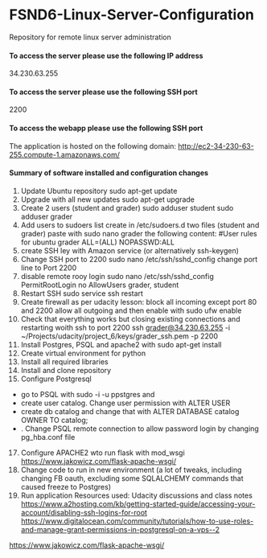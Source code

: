 # FSND6-Linux-Server-Configuration
Repository for remote  linux server administration


#### To access the server please use the following IP address
34.230.63.255
#### To access the server please use the following SSH port
2200
#### To access the webapp please use the following SSH port
The application is hosted on the following domain:
http://ec2-34-230-63-255.compute-1.amazonaws.com/

#### Summary of software installed and configuration changes
1. Update Ubuntu repository 
sudo apt-get update
2. Upgrade with all new updates
sudo apt-get upgrade
3. Create 2 users (student and grader)
sudo adduser student
sudo  adduser grader
4. Add users to sudoers list
create in /etc/sudoers.d two files (student and grader)
paste with sudo nano grader the following content:
\#User rules for ubuntu
grader ALL=(ALL) NOPASSWD:ALL
5. create SSH ley with Amazon service (or alternatively ssh-keygen)
6. Change SSH port to 2200
sudo nano /etc/ssh/sshd_config
change port line to Port 2200
7. disable remote rooy login
sudo nano /etc/ssh/sshd_config
PermitRootLogin no
AllowUsers grader, student
8. Restart SSH
sudo service ssh restart
9. Create firewall
as per udacity lesson: block all incoming except port 80 and 2200
allow all outgoing and then enable with sudo ufw enable
10. Check that everything works but closing existing connections and restarting woith ssh to port 2200
ssh grader@34.230.63.255 -i ~/Projects/udacity/project_6/keys/grader_ssh.pem -p 2200
11. Install Postgres, PSQL and apache2 with sudo apt-get install
12. Create virtual environment for python
13. Install all required libraries
14. Install and clone repository
15. Configure Postgresql
- go to PSQL with sudo -i -u ppstgres and
- create user catalog. Change user permission with ALTER USER
- create db catalog and change that with ALTER DATABASE catalog OWNER TO catalog;
- . Change PSQL remote connection to allow password login by changing pg_hba.conf file
17. Configure APACHE2 wto run flask with mod_wsgi
https://www.jakowicz.com/flask-apache-wsgi/
18. Change code to run in new environment (a lot of tweaks, including changing FB oauth, excluding some  SQLALCHEMY commands that caused freeze to Postgres)
19.  Run application
Resources used:
Udacity discussions and class notes
https://www.a2hosting.com/kb/getting-started-guide/accessing-your-account/disabling-ssh-logins-for-root
https://www.digitalocean.com/community/tutorials/how-to-use-roles-and-manage-grant-permissions-in-postgresql-on-a-vps--2

https://www.jakowicz.com/flask-apache-wsgi/
